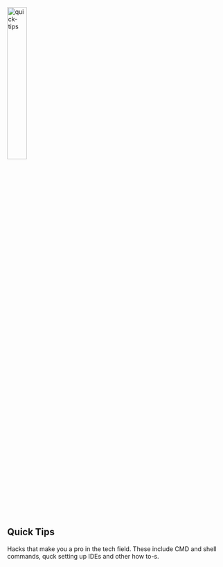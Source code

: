 <img src="https://github.com/user-attachments/assets/96c6ba4a-fd29-45d8-a81e-619aad774d61" alt="quick-tips" width="30%">

## Quick Tips
Hacks that make you a pro in the tech field. These include CMD and shell commands, quck setting up IDEs and other how to-s.
